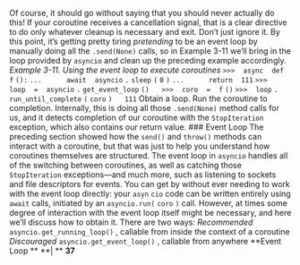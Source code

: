 Of course, it should go without saying that you should never actually do this! If your coroutine receives a cancellation signal, that is a clear directive to do only whatever cleanup is necessary and exit. Don’t just ignore it. By this point, it’s getting pretty tiring  *pretending*  to be an event loop by manually doing all the  `.send(None)`  calls, so in  Example 3-11  we’ll bring in the loop provided by  `asyncio`  and clean up the preceding example accordingly. *Example 3-11. Using the event loop to execute coroutines* `>>>` ` ` `async` ` ` `def` ` ` `f` `():` `...` `     ` `await` ` ` `asyncio` `.` `sleep` `(` `0` `)` `...` `     ` `return` ` ` `111` `>>>` ` ` `loop` ` ` `=` ` ` `asyncio` `.` `get_event_loop` `()` `  ` `>>>` ` ` `coro` ` ` `=` ` ` `f` `()` `>>>` ` ` `loop` `.` `run_until_complete` `(` `coro` `)` `  ` `111` Obtain a loop. Run the coroutine to completion. Internally, this is doing all those  `.send(None)` method calls for us, and it detects completion of our coroutine with the `StopIteration`  exception, which also contains our return value. ### Event Loop
 The preceding section showed how the  `send()`  and  `throw()`  methods can interact with a coroutine, but that was just to help you understand how coroutines themselves are structured. The event loop in  `asyncio`  handles all of the switching between coroutines, as well as catching those  `StopIteration`  exceptions—and much more, such as listening to sockets and file descriptors for events. You can get by without ever needing to work with the event loop directly: your  `asyn` `cio`  code can be written entirely using  `await`  calls, initiated by an  `asyncio.run(` `coro` `)` call. However, at times some degree of interaction with the event loop itself might be necessary, and here we’ll discuss how to obtain it. There are two ways: *Recommended* `asyncio.get_running_loop()` , callable from inside the context of a coroutine *Discouraged* `asyncio.get_event_loop()` , callable from anywhere **Event Loop ** **| ** **37**